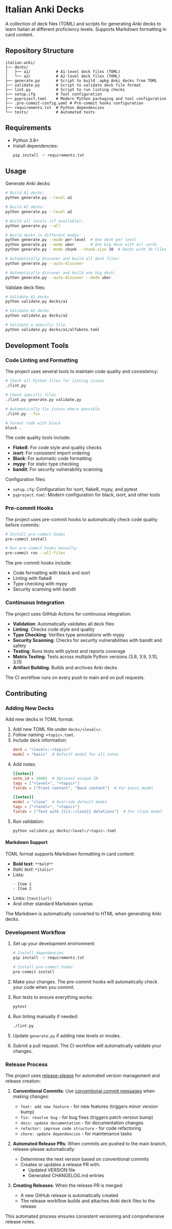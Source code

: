 # Italian Anki Decks

A collection of deck files (TOML) and scripts for generating Anki decks to learn Italian at different proficiency levels. Supports Markdown formatting in card content.

## Repository Structure

```
italian-anki/
├── decks/
│   ├── a1/           # A1-level deck files (TOML)
│   └── a2/           # A2-level deck files (TOML)
├── generate.py       # Script to build .apkg Anki decks from TOML
├── validate.py       # Script to validate deck file format
├── lint.py           # Script to run linting checks
├── setup.cfg         # Tool configuration
├── pyproject.toml    # Modern Python packaging and tool configuration
├── .pre-commit-config.yaml # Pre-commit hooks configuration
├── requirements.txt  # Python dependencies
└── tests/            # Automated tests
```

## Requirements

- Python 3.8+
- Install dependencies:
  ```bash
  pip install -r requirements.txt
  ```

## Usage

Generate Anki decks:

```bash
# Build A1 decks:
python generate.py --level a1

# Build A2 decks:
python generate.py --level a2

# Build all levels (if available):
python generate.py --all

# Build decks in different modes:
python generate.py --mode per-level  # One deck per level
python generate.py --mode uber       # One big deck with all cards
python generate.py --mode chunk --chunk-size 10  # Decks with 10 files each

# Automatically discover and build all deck files:
python generate.py --auto-discover

# Automatically discover and build one big deck:
python generate.py --auto-discover --mode uber
```

Validate deck files:

```bash
# Validate A1 decks
python validate.py decks/a1

# Validate A2 decks
python validate.py decks/a2

# Validate a specific file
python validate.py decks/a1/alfabeto.toml
```

## Development Tools

### Code Linting and Formatting

The project uses several tools to maintain code quality and consistency:

```bash
# Check all Python files for linting issues
./lint.py

# Check specific files
./lint.py generate.py validate.py

# Automatically fix issues where possible
./lint.py --fix

# Format code with black
black .
```

The code quality tools include:
- **Flake8**: For code style and quality checks
- **isort**: For consistent import ordering
- **Black**: For automatic code formatting
- **mypy**: For static type checking
- **bandit**: For security vulnerability scanning

Configuration files:
- `setup.cfg`: Configuration for isort, flake8, mypy, and pytest
- `pyproject.toml`: Modern configuration for black, isort, and other tools

### Pre-commit Hooks

The project uses pre-commit hooks to automatically check code quality before commits:

```bash
# Install pre-commit hooks
pre-commit install

# Run pre-commit hooks manually
pre-commit run --all-files
```

The pre-commit hooks include:
- Code formatting with black and isort
- Linting with flake8
- Type checking with mypy
- Security scanning with bandit

### Continuous Integration

The project uses GitHub Actions for continuous integration:

- **Validation**: Automatically validates all deck files
- **Linting**: Checks code style and quality
- **Type Checking**: Verifies type annotations with mypy
- **Security Scanning**: Checks for security vulnerabilities with bandit and safety
- **Testing**: Runs tests with pytest and reports coverage
- **Matrix Testing**: Tests across multiple Python versions (3.8, 3.9, 3.10, 3.11)
- **Artifact Building**: Builds and archives Anki decks

The CI workflow runs on every push to main and on pull requests.

## Contributing

### Adding New Decks

Add new decks in TOML format:

1. Add new TOML file under `decks/<level>/`.
2. Follow naming: `<topic>.toml`.
3. Include deck information:
   ```toml
   deck = "<level>::<topic>"
   model = "basic"  # Default model for all notes
   ```
4. Add notes:
   ```toml
   [[notes]]
   note_id = 10001  # Optional unique ID
   tags = ["<level>", "<topic>"]
   fields = ["Front content", "Back content"]  # For basic model

   [[notes]]
   model = "cloze"  # Override default model
   tags = ["<level>", "<topic>"]
   fields = ["Text with {{c1::cloze}} deletions"]  # For cloze model
   ```
5. Run validation:
   ```bash
   python validate.py decks/<level>/<topic>.toml
   ```

#### Markdown Support

TOML format supports Markdown formatting in card content:

- **Bold text**: `**bold**`
- *Italic text*: `*italic*`
- Lists:
  ```
  - Item 1
  - Item 2
  ```
- Links: `[text](url)`
- And other standard Markdown syntax

The Markdown is automatically converted to HTML when generating Anki decks.

### Development Workflow

1. Set up your development environment:
   ```bash
   # Install dependencies
   pip install -r requirements.txt

   # Install pre-commit hooks
   pre-commit install
   ```

2. Make your changes. The pre-commit hooks will automatically check your code when you commit.

3. Run tests to ensure everything works:
   ```bash
   pytest
   ```

4. Run linting manually if needed:
   ```bash
   ./lint.py
   ```

5. Update `generate.py` if adding new levels or modes.

6. Submit a pull request. The CI workflow will automatically validate your changes.

### Release Process

The project uses [release-please](https://github.com/googleapis/release-please) for automated version management and release creation:

1. **Conventional Commits**: Use [conventional commit messages](https://www.conventionalcommits.org/) when making changes:
   - `feat: add new feature` - for new features (triggers minor version bump)
   - `fix: resolve bug` - for bug fixes (triggers patch version bump)
   - `docs: update documentation` - for documentation changes
   - `refactor: improve code structure` - for code refactoring
   - `chore: update dependencies` - for maintenance tasks

2. **Automated Release PRs**: When commits are pushed to the main branch, release-please automatically:
   - Determines the next version based on conventional commits
   - Creates or updates a release PR with:
     - Updated VERSION file
     - Generated CHANGELOG.md entries

3. **Creating Releases**: When the release PR is merged:
   - A new GitHub release is automatically created
   - The release workflow builds and attaches Anki deck files to the release

This automated process ensures consistent versioning and comprehensive release notes.
